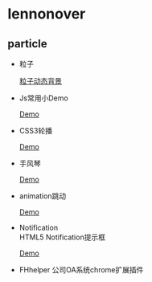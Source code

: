 # lennonover

## particle

- 粒子

	[粒子动态背景](https://lennonover.github.io/lennonover/particle/particle-bg.html)

- Js常用小Demo

	[Demo](https://lennonover.github.io/lennonover/other/index.html)

- CSS3轮播

	[Demo](https://lennonover.github.io/lennonover/slider/slider.html)

- 手风琴

    [Demo](https://lennonover.github.io/lennonover/animation/step.html)  

- animation跳动

    [Demo](https://lennonover.github.io/lennonover/animation/showTiaod.html)

- Notification	
	HTML5 Notification提示框	

	[Demo](https://lennonover.github.io/lennonover/Notification/Notification.html)

- FHhelper 公司OA系统chrome扩展插件
